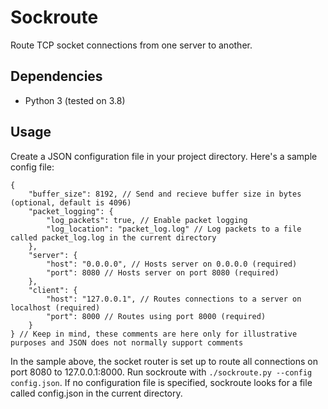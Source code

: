 # Sockroute
Route TCP socket connections from one server to another.

## Dependencies
- Python 3 (tested on 3.8)

## Usage
Create a JSON configuration file in your project directory. Here's a sample config file:
```hjson
{
    "buffer_size": 8192, // Send and recieve buffer size in bytes (optional, default is 4096)
    "packet_logging": {
        "log_packets": true, // Enable packet logging
        "log_location": "packet_log.log" // Log packets to a file called packet_log.log in the current directory
    },
    "server": {
        "host": "0.0.0.0", // Hosts server on 0.0.0.0 (required)
        "port": 8080 // Hosts server on port 8080 (required)
    },
    "client": {
        "host": "127.0.0.1", // Routes connections to a server on localhost (required)
        "port": 8000 // Routes using port 8000 (required)
    }
} // Keep in mind, these comments are here only for illustrative purposes and JSON does not normally support comments
```
In the sample above, the socket router is set up to route all connections on port 8080 to 127.0.0.1:8000. Run sockroute with `./sockroute.py --config config.json`. If no configuration file is specified, sockroute looks for a file called config.json in the current directory.
